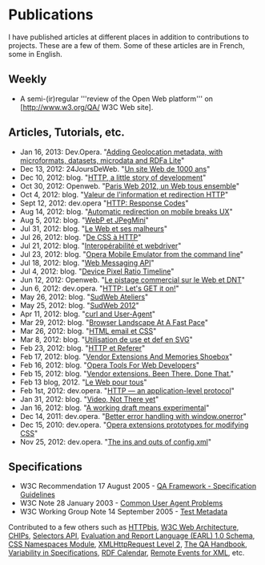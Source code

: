 # Publications #

I have published articles at different places in addition to contributions to projects. These are a few of them. Some of these articles are in French, some in English.

## Weekly ##

* A semi-(ir)regular '''review of the Open Web platform''' on [http://www.w3.org/QA/ W3C Web site].

## Articles, Tutorials, etc. ##

* Jan 16, 2013: Dev.Opera. "[Adding Geolocation metadata, with microformats, datasets, microdata and RDFa Lite](http://dev.opera.com/articles/view/geolocation-html-api)"
* Dec 13, 2012: 24JoursDeWeb. "[Un site Web de 1000 ans](http://www.24joursdeweb.fr/2012/un-site-web-de-1000-ans/)"
* Dec 10, 2012: blog. "[HTTP, a little story of development](http://my.opera.com/karlcow/blog/2012/12/10/http-a-little-story-of-development)"
* Oct 30, 2012: Openweb. "[Paris Web 2012, un Web tous ensemble](http://openweb.eu.org/blog/paris-web-2012-un-web-tous-ensemble)"
* Oct 4, 2012: blog. "[Valeur de l'information et redirection HTTP](http://www.la-grange.net/2012/10/04/redirection-http)"
* Sept 12, 2012: dev.opera "[HTTP: Response Codes](http://dev.opera.com/articles/view/http-response-codes)"
* Aug 14, 2012: blog. "[Automatic redirection on mobile breaks UX](http://my.opera.com/karlcow/blog/automatic-redirection-on-mobile-breaks-ux)"
* Aug 5, 2012: blog. "[WebP et JPegMini](http://www.la-grange.net/2012/08/05/webp)"
* Jul 31, 2012: blog. "[Le Web et ses malheurs](http://www.la-grange.net/2012/07/31/css)"
* Jul 26, 2012: blog. "[De CSS à HTTP](http://www.la-grange.net/2012/07/26/css-http)"
* Jul 21, 2012: blog. "[Interopérabilité et webdriver](http://www.la-grange.net/2012/07/21/webdriver)"
* Jul 23, 2012: blog. "[Opera Mobile Emulator from the command line](http://my.opera.com/karlcow/blog/2012/07/23/opera-mobile-emulator-cli)"
* Jul 18, 2012: blog. "[Web Messaging API](http://my.opera.com/karlcow/blog/2012/07/18/web-messaging-api)"
* Jul 4, 2012:  blog. "[Device Pixel Ratio Timeline](http://my.opera.com/karlcow/blog/2012/07/04/device-pixel-ratio-timeline)"
* Jun 12, 2012: Openweb. "[Le pistage commercial sur le Web et DNT](http://openweb.eu.org/articles/le-pistage-commercial-sur-le-web-et-dnt)"
* Jun 6, 2012: dev.opera. "[HTTP: Let's GET it on!](http://dev.opera.com/articles/view/http-lets-get-it-on)"
* May 26, 2012: blog. "[SudWeb Ateliers](http://www.la-grange.net/2012/05/26/sudweb)"
* May 25, 2012: blog. "[SudWeb 2012](http://www.la-grange.net/2012/05/25/sudweb)"
* Apr 11, 2012: blog. "[curl and User-Agent](http://my.opera.com/karlcow/blog/curl-and-user-agent-2)"
* Mar 29, 2012: blog. "[Browser Landscape At A Fast Pace](http://my.opera.com/karlcow/blog/2012/03/29/browser-stats)"
* Mar 26, 2012: blog. "[HTML email et CSS](http://www.la-grange.net/2012/03/26/email-css-html)"
* Mar 8, 2012: blog. "[Utilisation de use et def en SVG](http://www.la-grange.net/2012/03/08/svg)"
* Feb 23, 2012: blog. "[HTTP et Referer](http://www.la-grange.net/2012/02/23/referer)"
* Feb 17, 2012: blog. "[Vendor Extensions And Memories Shoebox](http://my.opera.com/karlcow/blog/2012/02/17/vendor-extensions-and-memories-shoebox)"
* Feb 16, 2012: blog. "[Opera Tools For Web Developers](http://my.opera.com/karlcow/blog/2012/02/16/opera-tools-for-web-developers)"
* Feb 15, 2012: blog. "[Vendor extensions. Been There. Done That.](http://my.opera.com/karlcow/blog/2012/02/15/vendor-extensions-been-there-done-that)"
* Feb 13 blog, 2012. "[Le Web pour tous](http://www.la-grange.net/2012/02/13/mobile-first)"
* Feb 1st, 2012: dev.opera. "[HTTP — an application-level protocol](http://dev.opera.com/articles/view/http-basic-introduction)"
* Jan 31, 2012: blog. "[Video, Not There yet](http://my.opera.com/karlcow/blog/2012/01/31/video-not-there-yet)"
* Jan 16, 2012: blog. "[A working draft means experimental](http://my.opera.com/karlcow/blog/2012/01/16/a-working-draft-means-experimental)"
* Dec 14, 2011: dev.opera. "[Better error handling with window.onerror](http://dev.opera.com/articles/view/better-error-handling-with-window-onerror)"
* Dec 15, 2010: dev.opera. "[Opera extensions prototypes for modifying CSS](http://dev.opera.com/articles/view/opera-extensions-prototypes-modifying-css)"
* Nov 25, 2012: dev.opera. "[The ins and outs of config.xml](http://dev.opera.com/articles/view/config-xml-howto)"

## Specifications ##

* W3C Recommendation 17 August 2005 - [QA Framework - Specification Guidelines](http://www.w3.org/TR/qaframe-spec/)
* W3C Note 28 January 2003 - [Common User Agent Problems](http://www.w3.org/TR/cuap)
* W3C Working Group Note 14 September 2005 - [Test Metadata](http://www.w3.org/TR/test-metadata/)

Contributed to a few others such as [HTTPbis](http://tools.ietf.org/html/draft-ietf-httpbis-p1-messaging#section-9), [W3C Web Architecture](http://www.w3.org/TR/webarch/#acks), [CHIPs](http://www.w3.org/TR/chips/#acknowledgments), [Selectors API](http://www.w3.org/TR/selectors-api/#acknowledgements), [Evaluation and Report Language (EARL) 1.0 Schema](http://www.w3.org/TR/EARL10-Schema/#contributors), [CSS Namespaces Module](http://www.w3.org/TR/css3-namespace/#acknowledgments), [XMLHttpRequest Level 2](http://www.w3.org/TR/XMLHttpRequest2/#acknowledgments), [The QA Handbook](http://www.w3.org/TR/qa-handbook/#acknowledgments), [Variability in Specifications](http://www.w3.org/TR/spec-variability/#acknowledgments), [RDF Calendar](http://www.w3.org/TR/rdfcal/#Acknowledg), [Remote Events for XML](http://www.w3.org/TR/rex/#acknow), etc.
